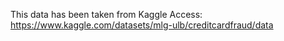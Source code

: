 This data has been taken from Kaggle
Access: https://www.kaggle.com/datasets/mlg-ulb/creditcardfraud/data
